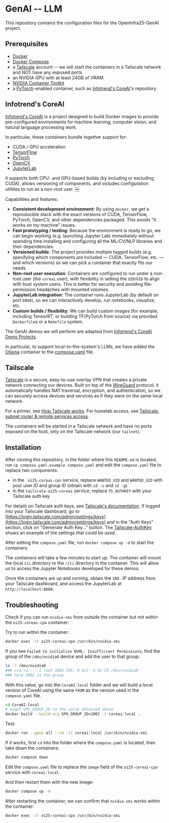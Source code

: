 # GenAI -- LLM

This repository contains the configuration files for the OpenInfra25-GenAI project.

## Prerequisites

- [Docker](https://docs.docker.com/get-docker/)
- [Docker Compose](https://docs.docker.com/compose/)
- a [Tailscale](https://tailscale.com/) account -- we will start the containers in a Tailscale network and NOT have any exposed ports
- an NVIDIA GPU with at least 24GB of VRAM
- [NVIDIA Container Toolkit](https://docs.nvidia.com/datacenter/cloud-native/container-toolkit/install-guide.html)
- a [PyTorch](https://pytorch.org/)-enabled container, such as [Infotrend's CoreAI](https://github.com/Infotrend-Inc/CoreAI)'s repository

## Infotrend's CoreAI

[Infotrend's CoreAI](https://github.com/Infotrend-Inc/CoreAI) is a project designed to build Docker images to provide pre-configured environments for machine learning, computer vision, and natural language processing work.

In particular, these containers bundle together support for:
- CUDA / GPU acceleration
- [TensorFlow](https://www.tensorflow.org/)
- [PyTorch](https://pytorch.org/)
- [OpenCV](https://opencv.org/)
- [JupyterLab](https://jupyter.org/)

It supports both CPU- and GPU-based builds (by including or excluding CUDA), allows versioning of components, and includes configuration utilities to run as a non-root user.  ￼

Capabilities and features:
- **Consistent development environment**: By using `docker`, we get a reproducible stack with the exact versions of CUDA, TensorFlow, PyTorch, OpenCV, and other dependencies packaged. This avoids “it works on my machine” issues.
- **Fast prototyping / testing**: Because the environment is ready to go, we can begin working (e.g. launching Jupyter Lab) immediately without spending time installing and configuring all the ML/CV/NLP libraries and their dependencies.
- **Versioned builds**: The project provides multiple tagged builds (e.g. specifying which components are included — CUDA, TensorFlow, etc. — and which versions) so we can pick a container that exactly fits our needs.
- **Non-root user execution**: Containers are configured to run under a non-root user (the `coreai` user), with flexibility in setting the `UID`/`GID` to align with host system users. This is better for security and avoiding file-permission headaches with mounted volumes.
- **JupyterLab integration**: The container runs JupyterLab (by default on port `8888`), so we can interactively develop, run notebooks, visualize, etc.
- **Custom builds / flexibility**: We can build custom images (for example, including TensorRT, or building TF/PyTorch from source) via provided` Dockerfile`s or a `Makefile` system.

The GenAI demos we will perform are adapted from [Infotrend's CoreAI Demo Projects](https://github.com/Infotrend-Inc/CoreAI-DemoProjects).

In particular, to support local-to-the-system's LLMs, we have added the [Ollama](https://github.com/ollama/ollama) container to the [compose.yaml](./compose.yaml) file.

## Tailscale

[Tailscale](https://tailscale.com/) is a secure, easy-to-use overlay VPN that creates a private network connecting our devices. 
Built on top of the [WireGuard](https://www.wireguard.com/) protocol, it automatically handles NAT traversal, encryption, and authentication, so we can securely access devices and services as if they were on the same local network.

For a primer, see [How Tailscale works](https://tailscale.com/blog/how-tailscale-works). 
For homelab access, see [Tailscale: subnet router & remote services access](https://www.gkr.one/blg-20250323-tailscale).

The containers will be started in a Tailscale network and have no ports exposed on the host, only on the Tailscale network (our `tailnet`).

## Installation

After cloning this repository, in the folder where this `README.md` is located, run `cp compose.yaml.example compose.yaml` and edit the `compose.yaml` file to replace two components:
- in the ` oi25-coreai-cpo` service, replace `WANTED_UID` and `WANTED_GID` with your user ID and group ID (obtain with `id -u` and `id -g`)
- in the `tailscale-oi25-coreai` service, replace `TS_AUTHKEY` with your Tailscale auth key

For details on Tailscale auth keys, see [Tailscale's documentation](https://tailscale.com/kb/1282/docker).
If logged into your Tailscale dashboard, go to [https://login.tailscale.com/admin/settings/keys](https://login.tailscale.com/admin/settings/keys) and in the "Auth Keys" section, click on "Gemerate Auth Key..." button. The [Tailscale-AuthKey](./Tailscale-AuthKey.png) shows an example of the settings that could be used.

After editing the `compose.yaml` file, run `docker compose up -d` to start the containers.

The containers will take a few minutes to start up. The container will mount the local `iti` directory to the `/iti` directory in the container. This will allow us to access the Jupyter Notebooks developed for these demos.

Once the containers are up and running, obtain the `100.` IP address from your Tailscale dashboard, and access the JupyterLab at `http://localhost:8888`. 

## Troubleshooting

Check if you can run `nvidia-smi` from outside the container but not within the `oi25-coreai-cpo` container:

Try to run within the container:
```bash
docker exec -it oi25-coreai-cpo /usr/bin/nvidia-smi
```

If you see `Failed to initialize NVML: Insufficient Permissions`, find the group of the `/dev/nvidia0` device and add the user to that group:
```bash
ls -l /dev/nvidia0
### crw-rw---- 1 root 1002 195, 0 Oct  6 02:25 /dev/nvidia0
### here 1002 is the group
```
With this value, go into the `CoreAI-local` folder and we will build a local version of CoreAI using the same `FROM` as the version used in the `compose.yaml` file.

```bash
cd CoreAI-local
# adapt GPU_GROUP_ID to the value obtained above
docker build --build-arg GPU_GROUP_ID=1002 -t coreai:local .
```

Test:
```bash
docker run --gpus all --rm -it coreai:local /usr/bin/nvidia-smi
```

If it works, first `cd` into the folder where the `compose.yaml` is located, then take down the containers:
```bash
docker compose down
```

Edit the `compose,yaml` file to replace the `image` field of the `oi25-coreai-cpo` service with `coreai:local`.

And then restart them with the new image:
```bash
docker compose up -d
```

After restarting the container, we can confirm that `nvidia-smi` works within the container:
```bash
docker exec -it oi25-coreai-cpo /usr/bin/nvidia-smi
```
